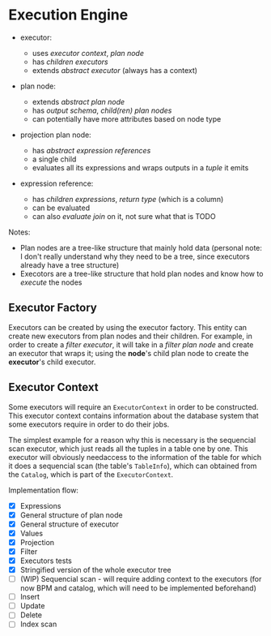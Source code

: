 # Execution Engine

- executor: 
    - uses *executor context*, *plan node*
    - has *children executors*
    - extends *abstract executor* (always has a context)

- plan node:
    - extends *abstract plan node*
    - has *output schema*, *child(ren) plan nodes*
    - can potentially have more attributes based on node type

- projection plan node:
    - has *abstract expression references*
    - a single child
    - evaluates all its expressions and wraps outputs in a *tuple* it emits

- expression reference:
    - has *children expressions*, *return type* (which is a column)
    - can be evaluated
    - can also *evaluate join* on it, not sure what that is TODO

Notes:
- Plan nodes are a tree-like structure that mainly hold data (personal note: I don't really understand why they need to be a tree, since executors already have a tree structure)
- Execotors are a tree-like structure that hold plan nodes and know how to *execute* the nodes

## Executor Factory

Executors can be created by using the executor factory. This entity can create new executors from plan nodes and their children. For example, in order to create a *filter executor*, it will take in a *filter plan node* and create an executor that wraps it; using the **node**'s child plan node to create the **executor**'s child executor.

## Executor Context

Some executors will require an `ExecutorContext` in order to be constructed. This executor context contains information about the database system that some executors require in order to do their jobs. 

The simplest example for a reason why this is necessary is the sequencial scan executor, which just reads all the tuples in a table one by one. This executor will obviously needaccess to the information of the table for which it does a sequencial scan (the table's `TableInfo`), which can obtained from the `Catalog`, which is part of the `ExecutorContext`.

Implementation flow:
- [x] Expressions
- [x] General structure of plan node
- [x] General structure of executor
- [x] Values
- [x] Projection
- [x] Filter
- [x] Executors tests
- [x] Stringified version of the whole executor tree
- [ ] (WIP) Sequencial scan - will require adding context to the executors (for now BPM and catalog, which will need to be implemented beforehand)
- [ ] Insert
- [ ] Update
- [ ] Delete
- [ ] Index scan